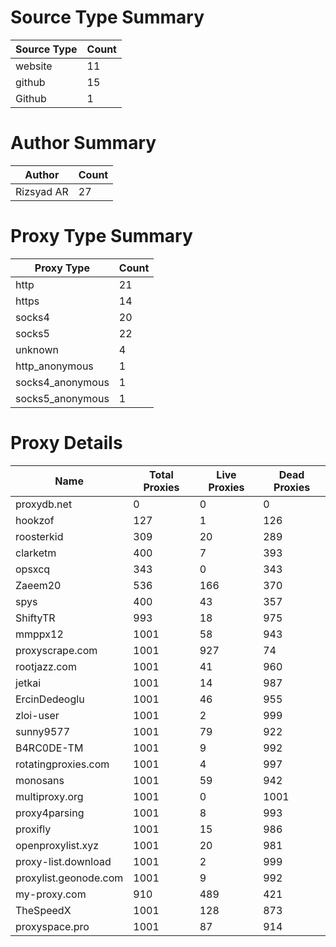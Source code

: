 # Source Type Summary

| Source Type | Count |
|-------------|-------|
| website | 11 |
| github | 15 |
| Github | 1 |


# Author Summary

| Author | Count |
|--------|-------|
| Rizsyad AR | 27 |


# Proxy Type Summary

| Proxy Type | Count |
|------------|-------|
| http | 21 |
| https | 14 |
| socks4 | 20 |
| socks5 | 22 |
| unknown | 4 |
| http_anonymous | 1 |
| socks4_anonymous | 1 |
| socks5_anonymous | 1 |


# Proxy Details

| Name | Total Proxies | Live Proxies | Dead Proxies |
|------|---------------|--------------|---------------|
| proxydb.net | 0 | 0 | 0 |
| hookzof | 127 | 1 | 126 |
| roosterkid | 309 | 20 | 289 |
| clarketm | 400 | 7 | 393 |
| opsxcq | 343 | 0 | 343 |
| Zaeem20 | 536 | 166 | 370 |
| spys | 400 | 43 | 357 |
| ShiftyTR | 993 | 18 | 975 |
| mmppx12 | 1001 | 58 | 943 |
| proxyscrape.com | 1001 | 927 | 74 |
| rootjazz.com | 1001 | 41 | 960 |
| jetkai | 1001 | 14 | 987 |
| ErcinDedeoglu | 1001 | 46 | 955 |
| zloi-user | 1001 | 2 | 999 |
| sunny9577 | 1001 | 79 | 922 |
| B4RC0DE-TM | 1001 | 9 | 992 |
| rotatingproxies.com | 1001 | 4 | 997 |
| monosans | 1001 | 59 | 942 |
| multiproxy.org | 1001 | 0 | 1001 |
| proxy4parsing | 1001 | 8 | 993 |
| proxifly | 1001 | 15 | 986 |
| openproxylist.xyz | 1001 | 20 | 981 |
| proxy-list.download | 1001 | 2 | 999 |
| proxylist.geonode.com | 1001 | 9 | 992 |
| my-proxy.com | 910 | 489 | 421 |
| TheSpeedX | 1001 | 128 | 873 |
| proxyspace.pro | 1001 | 87 | 914 |
